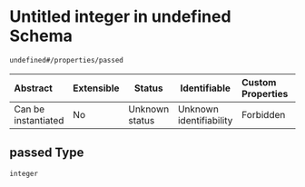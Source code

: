 # Untitled integer in undefined Schema

```txt
undefined#/properties/passed
```




| Abstract            | Extensible | Status         | Identifiable            | Custom Properties | Additional Properties | Access Restrictions | Defined In                                                                               |
| :------------------ | ---------- | -------------- | ----------------------- | :---------------- | --------------------- | ------------------- | ---------------------------------------------------------------------------------------- |
| Can be instantiated | No         | Unknown status | Unknown identifiability | Forbidden         | Allowed               | none                | [session_end.schema.json\*](../../../out/session_end.schema.json "open original schema") |

## passed Type

`integer`
